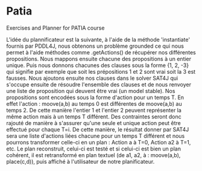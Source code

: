 # Patia
Exercises and Planner for PATIA course

L'idée du plannificateur est la suivante, à l'aide de la méthode 'instantiate' fournis par PDDL4J, nous obtenons un problème grounded ce qui nous permet à l'aide méthodes comme .getActions() de récupérer nos différentes propositions. Nous mappons ensuite chacune des propositions à un entier unique. Puis nous donnons chacunes des clauses sous la forme {1, 2, -3} qui signifie par exemple que soit les prépositions 1 et 2 sont vrai soit la 3 est fausses. Nous ajoutons ensuite nos clauses dans le solver SAT4J qui s'occupe ensuite de résoudre l'ensemble des clauses et de nous renvoyer une liste de proposition qui deuvent être vrai (un model stable). 
Nos propositions sont encodées sous la forme d'action pour un temps T. En effet l'action : moove(a,b) au temps 0 est différentes de moove(a,b) au temps 2. De cette manière l'entier 1 et l'entier 2 peuvent représenter la même action mais à un temps T différent. Des contraintes seront donc rajouté de manière à s'assurer qu'une seule et unique action peut être effectué pour chaque T=i. De cette manière, le résultat donner par SAT4J sera une liste d'actions liées chacune pour un temps T différent et nous pourrons transformer celle-ci en un plan : Action a à T=0, Action a2 à T=1, etc.
Le plan reconstruit, celui-ci est testé et si celui-ci est bien un plan cohérent, il est retransformé en plan textuel (de a1, a2, à : moove(a,b), place(c,d)), puis affiché à l'utilisateur de notre planificateur.
